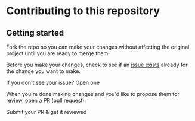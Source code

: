 # Contributing to this repository <!-- omit in toc -->

## Getting started <!-- omit in toc -->

Fork the repo so you can make your changes without affecting the original project until you are ready to merge them.

Before you make your changes, check to see if an [issue exists](https://github.com/jamesvu725/CryptoWebsite/issues) already for the change you want to make.

If you don't see your issue? Open one

When you're done making changes and you'd like to propose them for review, open a PR (pull request).

Submit your PR & get it reviewed
